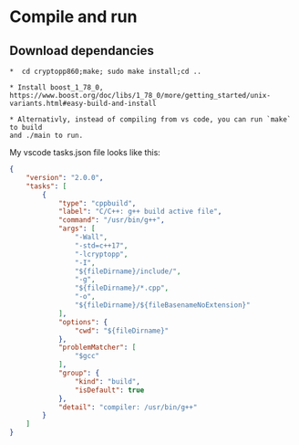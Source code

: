 # Compile and run

## Download dependancies
    *  cd cryptopp860;make; sudo make install;cd ..

    * Install boost_1_78_0, https://www.boost.org/doc/libs/1_78_0/more/getting_started/unix-variants.html#easy-build-and-install

    * Alternativly, instead of compiling from vs code, you can run `make` to build 
    and ./main to run.

My vscode tasks.json file looks like this:

```json
{
	"version": "2.0.0",
	"tasks": [
        {
            "type": "cppbuild",
            "label": "C/C++: g++ build active file",
            "command": "/usr/bin/g++",
            "args": [
                "-Wall",
                "-std=c++17",
                "-lcryptopp",
                "-I",
                "${fileDirname}/include/",
                "-g",
                "${fileDirname}/*.cpp",
                "-o",
                "${fileDirname}/${fileBasenameNoExtension}"
            ],
            "options": {
                "cwd": "${fileDirname}"
            },
            "problemMatcher": [
                "$gcc"
            ],
            "group": {
                "kind": "build",
                "isDefault": true
            },
            "detail": "compiler: /usr/bin/g++"
        }
    ]
}
```
